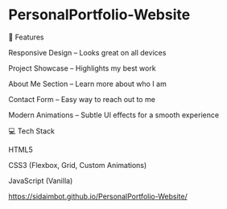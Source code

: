 # PersonalPortfolio-Website

🚀 Features


Responsive Design – Looks great on all devices

Project Showcase – Highlights my best work

About Me Section – Learn more about who I am

Contact Form – Easy way to reach out to me

Modern Animations – Subtle UI effects for a smooth experience

💻 Tech Stack


HTML5

CSS3 (Flexbox, Grid, Custom Animations)

JavaScript (Vanilla)



https://sidaimbot.github.io/PersonalPortfolio-Website/
